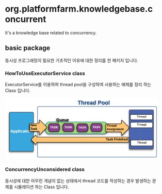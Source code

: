 # org.platformfarm.knowledgebase.concurrent
It's a knowledge base related to concurrency.
## basic package 
동시성 프로그래밍이 필요한 기초적인 이유에 대한 정리를 한 패키지 입니다.

### HowToUseExecutorService class
ExecutorService를 이용하여 thread pool을 구성하여 사용하는 예제를 정리 하는 Class 입니다. 

![threadpoolimg](./diagram/thread-pool.png)

### ConcurrencyUnconsidered class
동시성에 대한 아무런 개념이 없는 상태에서 thread 코드를 작성하는 경우 발생하는 문제를 시뮬레이션 
하는 Class 입니다. 